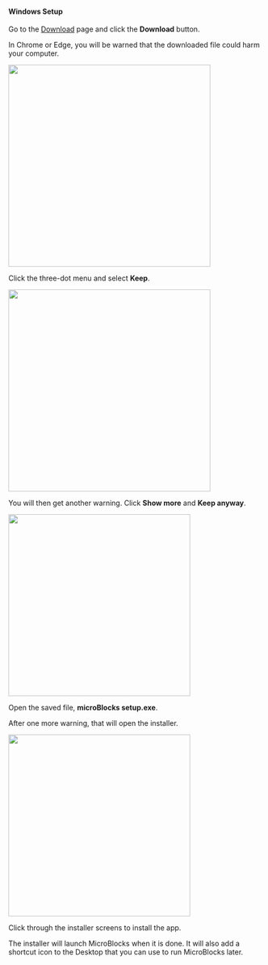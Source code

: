 #### Windows Setup ####

Go to the [Download](download) page and click the **Download** button.

In Chrome or Edge, you will be warned that the downloaded file could harm your computer.

<img src="assets/img/md/get-started/win-downloadblocked-1.png" width="400">

Click the three-dot menu and select **Keep**.

<img src="assets/img/md/get-started/win-downloadblocked-2.png" width="400">

You will then get another warning. Click **Show more** and **Keep anyway**.

<img src="assets/img/md/get-started/win-downloadblocked-3.png" width="360">

Open the saved file, **microBlocks setup.exe**.

After one more warning, that will open the installer.

<img src="assets/img/md/get-started/win-setup-wizard.png" width="360">

Click through the installer screens to install the app.

The installer will launch MicroBlocks when it is done.
It will also add a shortcut icon to the Desktop that you can use to run MicroBlocks later.
